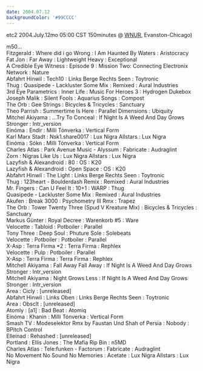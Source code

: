 ```yaml
---
date: 2004.07.12
backgroundColor: '#99CCCC'
---
```


etc2 2004.July.12mo 05:00 CST 150minutes @ [WNUR](http://www.wnur.org/), Evanston-Chicago)  

m50...  
Fitzgerald : Where did i go Wrong : I Am Haunted By Waters : Aristocracy  
Fat Jon : Far Away : Lightweight Heavy : Exceptional  
A Credible Eye Witness : Episode 9 : Mission Two: Connecting Electronix Network : Nature  
Abfahrt Hinwil : Tech10 : Links Berge Rechts Seen : Toytronic  
Thug : Quasipede - Lackluster Some Mix : Remixed : Aural Industries  
3rd Eye Parametrics : Inner Life : Music For Heroes 3 : Hydrogen Dukebox  
Joseph Malik : Silent Fools : Aquarius Songs : Compost  
The Orb : Gee Strings : Bicycles & Tricycles : Sanctuary  
Theo Parrish : Summertime Is Here : Parallel Dimensions : Ubiquity  
Mitchel Akiyama : ...Try To Conceal : If Night Is A Weed And Day Grows Stronger : Intr\_version  
Einóma : Endir : Milli Tónverka : Vertical Form  
Karl Marx Stadt : Nsk1.share0017 : Lux Nigra Allstars : Lux Nigra  
Einóma : Sókn : Milli Tónverka : Vertical Form  
Charles Atlas : Park Avenue Music - Alyssum : Fabricate : Audraglint  
Zorn : Nigras Like Us : Lux Nigra Allstars : Lux Nigra  
Lazyfish & Alexandroid : 80 : OS : K20  
Lazyfish & Alexandroid : Open Space : OS : K20  
Abfahrt Hinwil : The Light : Links Berge Rechts Seen : Toytronic  
Thug : 123heart - Boulderdash Remix : Remixed : Aural Industries  
Mr. Fingers : Can U Feel It : 10+1 : WARP : Thug  
Quasipede - Lackluster Some Mix : Remixed : Aural Industries  
Akufen : Break 3000 : Psychometry III Rmx : Trapez  
The Orb : Tower Twenty Three (Spud V Kreature Mix) : Bicycles & Tricycles : Sanctuary  
Markus Günter : Royal Decree : Warenkorb #5 : Ware  
Velocette : Tabloid : Potboiler : Parallel  
Tony Three : Deep Soul : Phuture Sole : Solebeats  
Velocette : Potboiler : Potboiler : Parallel  
X-Asp : Terra Firma \*2 : Terra Firma : Rephlex  
Velocette : Pulp : Potboiler : Parallel  
X-Asp : Terra Firma : Terra Firma : Rephlex  
Mitchell Akiyama : Fall Away Fall Away : If Night Is A Weed And Day Grows Stronger : Intr\_version  
Mitchell Akiyama : Night Grows Less : If Night Is A Weed And Day Grows Stronger : Intr\_version  
Area : Cicly : \[unreleased\]  
Abfahrt Hinwil : Links Oben : Links Berge Rechts Seen : Toytronic  
Area : Obsclt : \[unreleased\]  
Atomly : \[a1\] : Bad Beat : Atomiq  
Einóma : Khanin : Milli Tónverka : Vertical Form  
Smash TV : Modeselektor Rmx by Faustan Und Shah of Persia : Nobody : BPitch Control  
Elleinad : Rehashed : \[unreleased\]  
Portland : Ellis Jones : The Mafia Rip Bin : n5MD  
Charles Atlas : Tele:funken - Factorum : Fabricate : Audraglint  
No Movement No Sound No Memories : Acetate : Lux Nigra Allstars : Lux Nigra